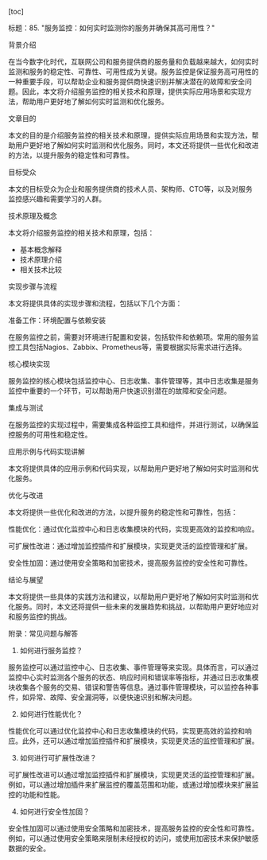 
[toc]                    
                
                
标题：85. "服务监控：如何实时监测你的服务并确保其高可用性？"

背景介绍

在当今数字化时代，互联网公司和服务提供商的服务量和负载越来越大，如何实时监测和服务的稳定性、可靠性、可用性成为关键。服务监控是保证服务高可用性的一种重要手段，可以帮助企业和服务提供商快速识别并解决潜在的故障和安全问题。因此，本文将介绍服务监控的相关技术和原理，提供实际应用场景和实现方法，帮助用户更好地了解如何实时监测和优化服务。

文章目的

本文的目的是介绍服务监控的相关技术和原理，提供实际应用场景和实现方法，帮助用户更好地了解如何实时监测和优化服务。同时，本文还将提供一些优化和改进的方法，以提升服务的稳定性和可靠性。

目标受众

本文的目标受众为企业和服务提供商的技术人员、架构师、CTO等，以及对服务监控感兴趣和需要学习的人群。

技术原理及概念

本文将介绍服务监控的相关技术和原理，包括：

- 基本概念解释
- 技术原理介绍
- 相关技术比较

实现步骤与流程

本文将提供具体的实现步骤和流程，包括以下几个方面：

准备工作：环境配置与依赖安装

在服务监控之前，需要对环境进行配置和安装，包括软件和依赖项。常用的服务监控工具包括Nagios、Zabbix、Prometheus等，需要根据实际需求进行选择。

核心模块实现

服务监控的核心模块包括监控中心、日志收集、事件管理等，其中日志收集是服务监控中重要的一个环节，可以帮助用户快速识别潜在的故障和安全问题。

集成与测试

在服务监控的实现过程中，需要集成各种监控工具和组件，并进行测试，以确保监控服务的可用性和稳定性。

应用示例与代码实现讲解

本文将提供具体的应用示例和代码实现，以帮助用户更好地了解如何实时监测和优化服务。

优化与改进

本文将提供一些优化和改进的方法，以提升服务的稳定性和可靠性，包括：

性能优化：通过优化监控中心和日志收集模块的代码，实现更高效的监控和响应。

可扩展性改进：通过增加监控插件和扩展模块，实现更灵活的监控管理和扩展。

安全性加固：通过使用安全策略和加密技术，提高服务监控的安全性和可靠性。

结论与展望

本文将提供一些具体的实践方法和建议，以帮助用户更好地了解如何实时监测和优化服务。同时，本文还将提供一些未来的发展趋势和挑战，以帮助用户更好地应对和服务监控的挑战。

附录：常见问题与解答

1. 如何进行服务监控？

服务监控可以通过监控中心、日志收集、事件管理等来实现。具体而言，可以通过监控中心实时监测各个服务的状态、响应时间和错误率等指标，并通过日志收集模块收集各个服务的交易、错误和警告等信息。通过事件管理模块，可以监控各种事件，如异常、故障、安全漏洞等，以便快速识别和解决问题。

2. 如何进行性能优化？

性能优化可以通过优化监控中心和日志收集模块的代码，实现更高效的监控和响应。此外，还可以通过增加监控插件和扩展模块，实现更灵活的监控管理和扩展。

3. 如何进行可扩展性改进？

可扩展性改进可以通过增加监控插件和扩展模块，实现更灵活的监控管理和扩展。例如，可以通过增加插件来扩展监控的覆盖范围和功能，或通过增加模块来扩展监控的功能和性能。

4. 如何进行安全性加固？

安全性加固可以通过使用安全策略和加密技术，提高服务监控的安全性和可靠性。例如，可以通过使用安全策略来限制未经授权的访问，或使用加密技术来保护敏感数据的安全。

